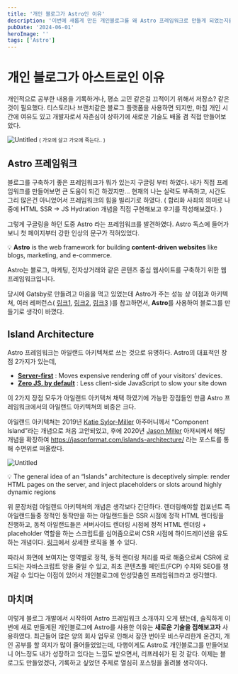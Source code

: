 ```yaml
---
title: '개인 블로그가 Astro인 이유'
description: '이번에 새롭게 만든 개인블로그를 왜 Astro 프레임워크로 만들게 되었는지를 소개합니다.'
pubDate: '2024-06-01'
heroImage: ''
tags: ['Astro']
---
```


# 개인 블로그가 아스트로인 이유

개인적으로 공부한 내용을 기록하거나, 평소 고민 같은걸 끄적이기 위해서 저장소? 같은 것이 필요했다. 티스토리나 브랜치같은 블로그 플랫폼을 사용하면 되지만, 마침 개인 시간에 여유도 있고 개발자로서 자존심이 상하기에 새로운 기술도 배울 겸 직접 만들어보았다.

![Untitled](https://ldh3907.notion.site/image/https%3A%2F%2Fprod-files-secure.s3.us-west-2.amazonaws.com%2F939ae0c1-dc3a-4837-86c6-03a773a3f735%2Fdbef5833-3aef-4807-b3f8-bd8c07bd67af%2FUntitled.png?table=block&id=d0043f5c-b7e5-4fe2-a821-1f7480a64d45&spaceId=939ae0c1-dc3a-4837-86c6-03a773a3f735&width=1470&userId=&cache=v2)
<small>( 가오에 살고 가오에 죽는다.. )</small>

## Astro 프레임워크

블로그를 구축하기 좋은 프레임워크가 뭐가 있는지 구글링 부터 하였다. 내가 직접 프레임워크를 만들어보면 큰 도움이 되긴 하겠지만… 현재의 나는 실력도 부족하고, 시간도 그리 많은건 아니었어서 프레임워크의 힘을 빌리기로 하였다. ( 합리화 사죄의 의미로 나중에 HTML SSR → JS Hydration 개념을 직접 구현해보고 후기를 작성해보겠다. )

그렇게 구글링을 하던 도중 Astro 라는 프레임워크를 발견하였다. Astro 독스에 들어가보니 첫 페이지부터 강한 인상의 문구가 적혀있었다.

<aside>
💡 <strong>Astro</strong> is the web framework for building <strong>content-driven websites</strong> like blogs, marketing, and e-commerce.

Astro는 블로그, 마케팅, 전자상거래와 같은 콘텐츠 중심 웹사이트를 구축하기 위한 웹 프레임워크입니다.

</aside>

당시에 Gatsby로 만들려고 마음을 먹고 있었는데 Astro가 주는 성능 상 이점과 아키텍쳐, 여러 레퍼런스( [링크1](https://twitter.com/sebastienlorber/status/1694392101281190224), [링크2](https://remotesynthesis.com/blog/lifting-off-with-astro/), [링크3](https://sapegin.me/blog/gatsby-to-astro/) )를 참고하면서, **Astro**를 사용하여 블로그를 만들기로 생각이 바꼈다.

## Island Architecture

Astro 프레임워크는 아일랜드 아키텍쳐로 쓰는 것으로 유명하다. Astro의 대표적인 장점 2가지가 있는데,

- [**Server-first**](https://docs.astro.build/en/basics/rendering-modes/) : Moves expensive rendering off of your visitors’ devices.
- [**Zero JS, by default**](https://docs.astro.build/en/basics/astro-components/) : Less client-side JavaScript to slow your site down

이 2가지 장점 모두가 아일랜드 아키텍쳐 채택 하였기에 가능한 장점들인 만큼 Astro 프레임워크에서의 아일랜드 아키텍쳐의 비중은 크다.

아일랜드 아키텍쳐는 2019년 [Katie Sylor-Miller](https://twitter.com/ksylor) 아주머니께서 “Component Island”라는 개념으로 처음 고안되었고, 후에 2020년 [Jason Miller](https://x.com/_developit) 아저씨께서 해당 개념을 확장하여 https://jasonformat.com/islands-architecture/ 라는 포스트를 통해 수면위로 떠올랐다.

![Untitled](https://ldh3907.notion.site/image/https%3A%2F%2Fprod-files-secure.s3.us-west-2.amazonaws.com%2F939ae0c1-dc3a-4837-86c6-03a773a3f735%2Fecff870c-18e6-4225-bd82-3caa69687242%2FUntitled.png?table=block&id=c2bc6a25-3c08-45d3-bc79-d009a9cfd70a&spaceId=939ae0c1-dc3a-4837-86c6-03a773a3f735&width=2000&userId=&cache=v2)

<aside>
💡 The general idea of an “Islands” architecture is deceptively simple: render HTML pages on the server, and inject placeholders or slots around highly dynamic regions
</aside>

위 문장처럼 아일랜드 아키텍쳐의 개념은 생각보다 간단하다. 렌더링해야할 컴포넌트 즉 아일랜드들중 정적인 동작만을 하는 아일랜드들은 SSR 시점에 정적 HTML 렌더링을 진행하고, 동적 아일랜드들은 서버사이드 렌더링 시점에 정적 HTML 렌더링 + placeholder 역할을 하는 스크립트를 심어줌으로써 CSR 시점에 하이드레이션을 유도하는 개념이다. [링크](https://github.dev/withastro/astro/blob/main/packages/astro/src/runtime/server/astro-island.ts#L53)에서 상세한 로직을 볼 수 있다.

따라서 화면에 보여지는 영역별로 정적, 동적 렌더링 처리를 따로 해줌으로써 CSR에 로드되는 자바스크립트 양을 줄일 수 있고, 최초 콘텐츠풀 페인트(FCP) 수치와 SEO를 챙겨갈 수 있다는 이점이 있어서 개인블로그에 안성맞춤인 프레임워크라고 생각했다.

## 마치며

이렇게 블로그 개발에서 시작하여 Astro 프레임워크 소개까지 오게 됐는데, 솔직하게 이번에 새로 만들게된 개인블로그에 Astro를 사용한 이유는 **새로운 기술을 접해보고자** 사용하였다. 최근들어 많은 양의 회사 업무로 인해서 잠깐 번아웃 비스무리한게 온건지, 개인 공부를 할 의지가 많이 줄어들었었는데, 다행이게도 Astro로 개인블로그를 만들어보니 어느정도 내가 성장하고 있다는 느낌도 받으면서, 리프레쉬가 된 것 같다. 이제는 블로그도 만들었겠다, 기록하고 싶었던 주제로 열심히 포스팅을 올려볼 생각이다.
